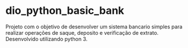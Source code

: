 # dio_python_basic_bank
Projeto com o objetivo de desenvolver um sistema bancario simples para realizar operações de saque, deposito e verificação de extrato. Desenvolvido utilizando python 3.
